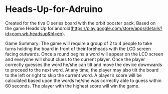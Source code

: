 # Heads-Up-for-Adruino

Created for the tiva C series board with the orbit booster pack. Based on the game Heads Up for android(https://play.google.com/store/apps/details?id=com.wb.headsup&hl=en).

Game Summary:
The game will require a group of 2 to 4 people to
take turns holding the board in front of their foreheads with the LCD screen facing outwards.
Once a round begins a word will appear on the LCD screen and everyone will shout clues to the
current player. Once the player correctly guesses the word he/she can tilt and move the device
downwards to proceed to the next word. At any time, the player may also tilt the board to the left or right to
skip the current word. A player’s score will be calculated based upon the words he/she was
correctly able to guess within 60 seconds. The player with the highest score will win the game. 

